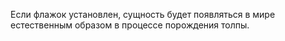 Если флажок установлен, сущность будет появляться в мире естественным образом в процессе порождения толпы.